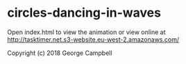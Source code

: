 # circles-dancing-in-waves

Open index.html to view the animation or view online at http://tasktimer.net.s3-website.eu-west-2.amazonaws.com/

Copyright (c) 2018 George Campbell

